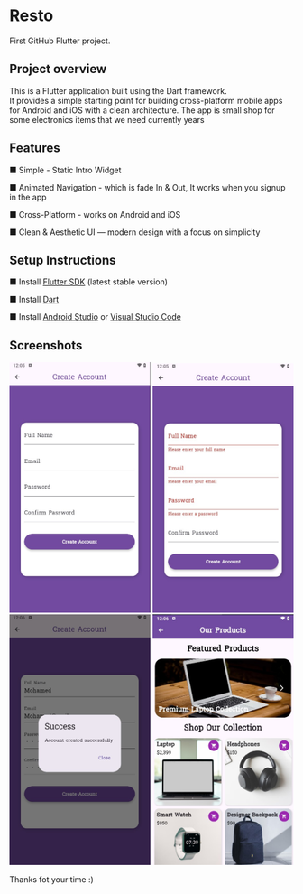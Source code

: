 # Resto

First GitHub Flutter project.

## Project overview

This is a Flutter application built using the Dart framework.  
It provides a simple starting point for building cross-platform mobile apps for Android and iOS with a clean architecture.
The app is small shop for some electronics items that we need currently years

## Features 

■ Simple - Static Intro Widget

■ Animated Navigation - which is fade In & Out, It works when you signup in the app

■ Cross-Platform - works on Android and iOS  

■ Clean & Aesthetic UI — modern design with a focus on simplicity



## Setup Instructions 

■ Install [Flutter SDK](https://docs.flutter.dev/get-started/install) (latest stable version)

■ Install [Dart](https://dart.dev/get-dart)

■ Install [Android Studio](https://developer.android.com/studio) or [Visual Studio Code](https://code.visualstudio.com/)


##  Screenshots

<p align="center">
  <img src="asset/screenshots/Screenshot_1.jpg" alt="Home Screen" width="250"/>
  <img src="asset/screenshots/Screenshot_2.jpg" alt="Intro Screen" width="250"/>
  <img src="asset/screenshots/Screenshot_3.jpg" alt="Flow Screen" width="250"/>
<img src="asset/screenshots/Screenshot_4.jpg" width="250"/>
</p>


Thanks fot your time :)
